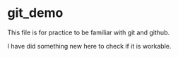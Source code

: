 # git_demo
This file is for practice to be familiar with git and github. 

I have did something new here to check if it is workable. 
